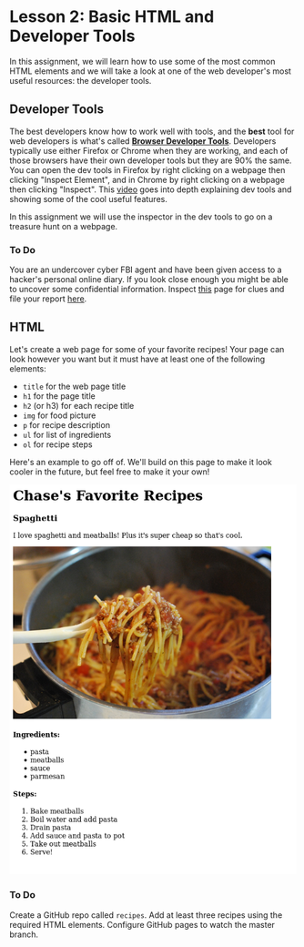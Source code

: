 # Lesson 2: Basic HTML and Developer Tools

In this assignment, we will learn how to use some of the most common HTML elements and we will take a look at one of the web developer's most useful resources: the developer tools.

## Developer Tools

The best developers know how to work well with tools, and the **best** tool for web developers is what's called **[Browser Developer Tools](https://developer.mozilla.org/en-US/docs/Learn/Common_questions/What_are_browser_developer_tools)**. Developers typically use either Firefox or Chrome when they are working, and each of those browsers have their own developer tools but they are 90% the same. You can open the dev tools in Firefox by right clicking on a webpage then clicking "Inspect Element", and in Chrome by right clicking on a webpage then clicking "Inspect". This [video](https://www.youtube.com/watch?v=x4q86IjJFag) goes into depth explaining dev tools and showing some of the cool useful features.

In this assignment we will use the inspector in the dev tools to go on a treasure hunt on a webpage.

### To Do

You are an undercover cyber FBI agent and have been given access to a hacker's personal online diary. If you look close enough you might be able to uncover some confidential information. Inspect [this](https://goofy-neumann-f8ebc4.netlify.com/) page for clues and file your report [here](https://forms.gle/Cy8f8ZHAVgVBmSxJA).

## HTML

Let's create a web page for some of your favorite recipes! Your page can look however you want but it must have at least one of the following elements:

- `title` for the web page title
- `h1` for the page title
- `h2` (or h3) for each recipe title
- `img` for food picture
- `p` for recipe description
- `ul` for list of ingredients
- `ol` for recipe steps

Here's an example to go off of. We'll build on this page to make it look cooler in the future, but feel free to make it your own!

![Recipes](../images/recipes.png "Recipes")

### To Do

Create a GitHub repo called `recipes`. Add at least three recipes using the required HTML elements. Configure GitHub pages to watch the master branch.
